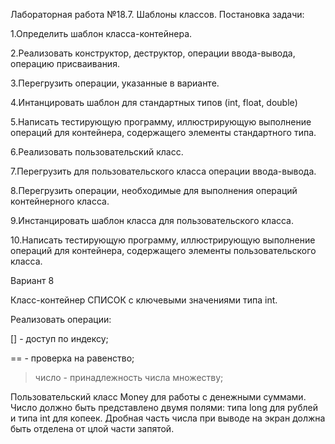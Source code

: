 Лабораторная работа №18.7. Шаблоны классов.
Постановка задачи:

1.Определить шаблон класса-контейнера.

2.Реализовать конструктор, деструктор, операции ввода-вывода, операцию присваивания.

3.Перегрузить операции, указанные в варианте.

4.Интанцировать шаблон для стандартных типов (int, float, double)

5.Написать тестирующую программу, иллюстрирующую выполнение операций для контейнера, содержащего элементы стандартного типа.

6.Реализовать пользовательский класс.

7.Перегрузить для пользовательского класса операции ввода-вывода.

8.Перегрузить операции, необходимые для выполнения операций контейнерного класса.

9.Инстанцировать шаблон класса для пользовательского класса.

10.Написать тестирующую программу, иллюстрирующую выполнение операций для контейнера, содержащего элементы пользовательского класса.

Вариант 8

Класс-контейнер СПИСОК с ключевыми значениями типа int.

Реализовать операции:

[] - доступ по индексу;

== - проверка на равенство;

>число - принадлежность числа множеству;

Пользовательский класс Money для работы с денежными суммами. Число должно быть представлено двумя полями: типа long для рублей и типа int для копеек. Дробная часть числа при выводе на экран должна быть отделена от цлой части запятой.
